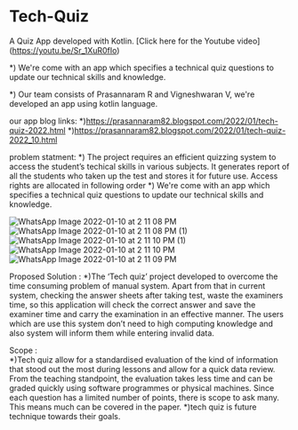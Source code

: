 # Tech-Quiz
A Quiz App developed with Kotlin. [Click here for the Youtube video] (https://youtu.be/Sr_1XuR0fIo)

*) We're come with an app which specifies a technical quiz questions to update our technical skills and knowledge.

*) Our team consists of Prasannaram R and Vigneshwaran V, we're developed an app using kotlin language.

our app blog links:
 *)https://prasannaram82.blogspot.com/2022/01/tech-quiz-2022.html
 *)https://prasannaram82.blogspot.com/2022/01/tech-quiz-2022_10.html

problem statment:
 *) The project requires an efficient quizzing system to access the student’s 
techical skills in various subjects. It generates report of all the
students who taken up the test and stores it for future use. Access rights are
allocated in following order
*) We're come with an app which specifies a technical quiz questions to update our technical skills and knowledge.

![WhatsApp Image 2022-01-10 at 2 11 08 PM](https://user-images.githubusercontent.com/97431227/148741430-a5666faf-50fa-4b19-ac7c-fa9cb341b71e.jpeg)
![WhatsApp Image 2022-01-10 at 2 11 08 PM (1)](https://user-images.githubusercontent.com/97431227/148741900-f0de957f-ea76-4913-ac4a-af3cc87af229.jpeg)
![WhatsApp Image 2022-01-10 at 2 11 10 PM (1)](https://user-images.githubusercontent.com/97431227/148741905-6120f7c5-2879-4c56-a069-e93697d50ef1.jpeg)
![WhatsApp Image 2022-01-10 at 2 11 10 PM](https://user-images.githubusercontent.com/97431227/148741908-4ae4457e-f3f3-442d-a45f-461b70e7474b.jpeg)
![WhatsApp Image 2022-01-10 at 2 11 09 PM](https://user-images.githubusercontent.com/97431227/148741909-3ac543a3-dfd3-48ca-b4a0-95cc26fb1977.jpeg)

Proposed Solution :
 *)The ‘Tech quiz’ project developed to overcome the time consuming problem of manual system. Apart from that in current system, checking the answer sheets after taking test,   waste the examiners time, so this application will check the correct answer and save the examiner time and carry the examination in an effective manner. The users which are use this system don’t need to high computing knowledge and also system will inform them while entering invalid data.
     
Scope :  
 *)Tech quiz allow for a standardised evaluation of the kind of information that stood out the most during lessons and allow for a quick data review. From the teaching      standpoint, the evaluation takes less time and can be graded quickly using software programmes or physical machines. Since each question has a limited number of points, there is scope to ask many. This means much can be covered in the paper.
 *)tech quiz is future technique towards their goals.
      
